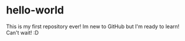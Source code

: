 # hello-world
This is my first repository ever!
Im new to GitHub but I'm ready to learn! Can't wait! :D 

